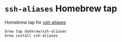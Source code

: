 # `ssh-aliases` Homebrew tap
Homebrew tap for [ssh-aliases](https://github.com/dankraw/ssh-aliases)

``` console
brew tap dankraw/ssh-aliases
brew install ssh-aliases
```